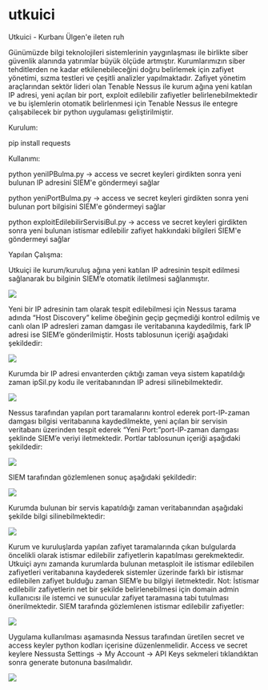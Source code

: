 # utkuici
Utkuici - Kurbanı Ülgen'e ileten ruh

Günümüzde bilgi teknolojileri sistemlerinin yaygınlaşması ile birlikte siber güvenlik alanında yatırımlar büyük ölçüde artmıştır. Kurumlarımızın siber tehditlerden ne kadar etkilenebileceğini doğru belirlemek için zafiyet yönetimi, sızma testleri ve çeşitli analizler yapılmaktadır. Zafiyet yönetim araçlarından sektör lideri olan Tenable Nessus ile kurum ağına yeni katılan IP adresi, yeni açılan bir port, exploit edilebilir zafiyetler belirlenebilmektedir ve bu işlemlerin otomatik belirlenmesi için Tenable Nessus ile entegre çalışabilecek bir python uygulaması geliştirilmiştir.

Kurulum:

pip install requests

Kullanımı:

python yeniIPBulma.py  -> access ve secret keyleri girdikten sonra yeni bulunan IP adresini SIEM'e göndermeyi sağlar

python yeniPortBulma.py -> access ve secret keyleri girdikten sonra yeni bulunan port bilgisini SIEM'e göndermeyi sağlar

python exploitEdilebilirServisiBul.py -> access ve secret keyleri girdikten sonra yeni bulunan istismar edilebilir zafiyet hakkındaki bilgileri SIEM'e göndermeyi sağlar

Yapılan Çalışma:

Utkuiçi ile kurum/kuruluş ağına yeni katılan IP adresinin tespit edilmesi sağlanarak bu bilginin SIEM’e otomatik iletilmesi sağlanmıştır.
 
<img src="https://github.com/anilbaranyelken/utkuici/blob/master/Screenshot_2.png">

Yeni bir IP adresinin tam olarak tespit edilebilmesi için Nessus tarama adında “Host Discovery” kelime öbeğinin geçip geçmediği kontrol edilmiş ve canlı olan IP adresleri zaman damgası ile veritabanına kaydedilmiş, fark IP adresi ise SIEM’e gönderilmiştir. Hosts tablosunun içeriği aşağıdaki şekildedir:
 
<img src="https://github.com/anilbaranyelken/utkuici/blob/master/Screenshot_5.png">

Kurumda bir IP adresi envanterden çıktığı zaman veya sistem kapatıldığı zaman ipSil.py kodu ile veritabanından IP adresi silinebilmektedir.
 
<img src="https://github.com/anilbaranyelken/utkuici/blob/master/Screenshot_7.png">

Nessus tarafından yapılan port taramalarını kontrol ederek port-IP-zaman damgası bilgisi veritabanına kaydedilmekte, yeni açılan bir servisin veritabanı üzerinden tespit ederek “Yeni Port:”port-IP-zaman damgası şeklinde SIEM’e veriyi iletmektedir.
Portlar tablosunun içeriği aşağıdaki şekildedir:
 
<img src="https://github.com/anilbaranyelken/utkuici/blob/master/Screenshot_4.png">

SIEM tarafından gözlemlenen sonuç aşağıdaki şekildedir:
 
<img src="https://github.com/anilbaranyelken/utkuici/blob/master/Screenshot_3.png">

Kurumda bulunan bir servis kapatıldığı zaman veritabanından aşağıdaki şekilde bilgi silinebilmektedir:
 
<img src="https://github.com/anilbaranyelken/utkuici/blob/master/Screenshot_8.png">

Kurum ve kuruluşlarda yapılan zafiyet taramalarında çıkan bulgularda öncelikli olarak istismar edilebilir zafiyetlerin kapatılması gerekmektedir. Utkuiçi aynı zamanda kurumlarda bulunan metasploit ile istismar edilebilen zafiyetleri veritabanına kaydederek sistemler üzerinde farklı bir istismar edilebilen zafiyet bulduğu zaman SIEM’e bu bilgiyi iletmektedir.
Not: İstismar edilebilir zafiyetlerin net bir şekilde belirlenebilmesi için domain admin kullanıcısı ile istemci ve sunucular zafiyet taramasına tabi tutulması önerilmektedir. 
SIEM tarafında gözlemlenen istismar edilebilir zafiyetler:
 
<img src="https://github.com/anilbaranyelken/utkuici/blob/master/Screenshot_1.png">

Uygulama kullanılması aşamasında Nessus tarafından üretilen secret ve access keyler python kodları içerisine düzenlenmelidir. Access ve secret keylere Nessusta Settings -> My Account -> API Keys sekmeleri tıklandıktan sonra generate butonuna basılmalıdır.

 <img src="https://github.com/anilbaranyelken/utkuici/blob/master/Screenshot_9.png">
